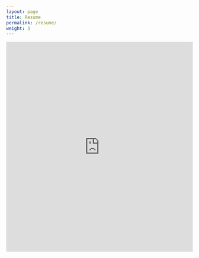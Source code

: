 ```yaml
---
layout: page
title: Resume
permalink: /resume/
weight: 3
---
```


<title>Resume</title>

<html>
  <iframe src="https://docs.google.com/gview?url=https://github.com/kayla-manning/kayla-manning.github.io/raw/master/pages/k_manning_resume.pdf&embedded=true" width='100%' height='565px' frameborder='0'> </iframe>
</html>
